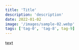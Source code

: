 ```yaml
---
title: 'Title'
description: 'description'
date: 2022-01-02
image: '/images/sample-02.webp'
tags: ['tag-0', 'tag-8', tag-9]
---
```


text
